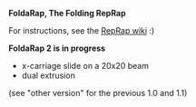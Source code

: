 **FoldaRap, The Folding RepRap**

For instructions, see the [RepRap wiki](http://reprap.org/wiki/FoldaRap) :)

**FoldaRap 2 is in progress**

- x-carriage slide on a 20x20 beam
- dual extrusion

(see "other version" for the previous 1.0 and 1.1)
